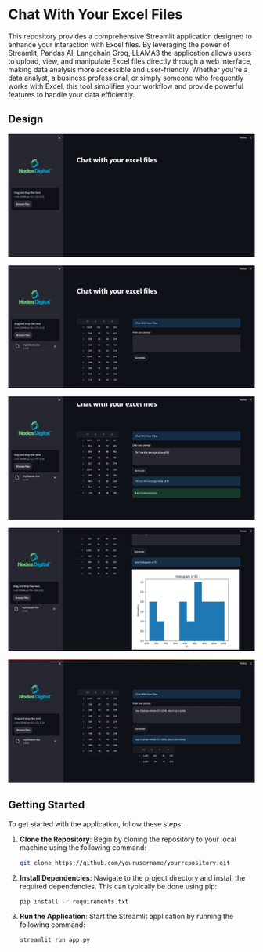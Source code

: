 # Chat With Your Excel Files
This repository provides a comprehensive Streamlit application designed to enhance your interaction with Excel files. By leveraging the power of Streamlit, Pandas AI, Langchain Groq, LLAMA3 the application allows users to upload, view, and manipulate Excel files directly through a web interface, making data analysis more accessible and user-friendly. Whether you're a data analyst, a business professional, or simply someone who frequently works with Excel, this tool simplifies your workflow and provide powerful features to handle your data efficiently.

## Design  
![OpenAI Logo](1.jpeg)



![OpenAI Logo](2.jpeg) 



![OpenAI Logo](3.jpeg)



![OpenAI Logo](4.jpeg)


![OpenAI Logo](5.jpeg)


## Getting Started

To get started with the application, follow these steps:

1. **Clone the Repository**: Begin by cloning the repository to your local machine using the following command:
   ```bash
   git clone https://github.com/yourusername/yourrepository.git
2. **Install Dependencies**: Navigate to the project directory and install the required dependencies.
   This can typically be done using pip:
   ```bash
   pip install -r requirements.txt
3. **Run the Application**: Start the Streamlit application by running the following command:
   ```bash
   streamlit run app.py




